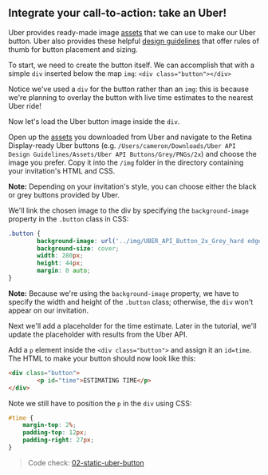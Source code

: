 ## Integrate your call-to-action: take an Uber!

Uber provides ready-made image [assets](https://d1a3f4spazzrp4.cloudfront.net/uberex/Uber_API_Design_Guidelines.zip) that we can use to make our Uber button. Uber also provides these helpful [design guidelines](https://developer.uber.com/v1/design-guidelines/) that offer rules of thumb for button placement and sizing.

To start, we need to create the button itself. We can accomplish that with a simple `div` inserted below the map `img`: `<div class="button"></div>`

Notice we've used a `div` for the button rather than an `img`: this is because we're planning to overlay the button with live time estimates to the nearest Uber ride!

Now let's load the Uber button image inside the `div`. 

Open up the [assets](https://d1a3f4spazzrp4.cloudfront.net/uberex/Uber_API_Design_Guidelines.zip) you downloaded from Uber and navigate to the Retina Display-ready Uber buttons (e.g. `/Users/cameron/Downloads/Uber API Design Guidelines/Assets/Uber API Buttons/Grey/PNGs/2x`) and choose the image you prefer. Copy it into the `/img` folder in the directory containing your invitation's HTML and CSS.

__Note:__ Depending on your invitation's style, you can choose either the black or grey buttons provided by Uber.

We'll link the chosen image to the div by specifying the `background-image` property in the `.button` class in CSS:

```css
.button {
		background-image: url('../img/UBER_API_Button_2x_Grey_hard edge.png');
		background-size: cover;
		width: 280px;
		height: 44px;
		margin: 0 auto;
}
```

__Note:__ Because we're using the `background-image` property, we have to specify the width and height of the `.button` class; otherwise, the `div` won't appear on our invitation.

Next we'll add a placeholder for the time estimate. Later in the tutorial, we'll update the placeholder with results from the Uber API.

Add a `p` element inside the `<div class="button">` and assign it an `id=time`. The HTML to make your button should now look like this:

```html
<div class="button">
		<p id="time">ESTIMATING TIME</p>
</div>
```

Note we still have to position the `p` in the `div` using CSS:

```css
#time {
	margin-top: 2%;
	padding-top: 12px;
	padding-right: 27px;
}
```

> Code check: [02-static-uber-button](https://github.com/Thinkful/uber-api-guide/tree/master/app/02-static-uber-button)
